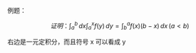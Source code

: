 ---
---

例题：

$$
证明：\int ^{b}_{a} \, dx \int ^{x}_{a} f(y)\, dy=\int ^{a}_{b}f(x)(b-x) \, dx \, (a<b)
$$

右边是一元定积分，而且符号 x 可以看成 y
